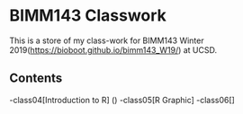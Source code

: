# BIMM143 Classwork

This is a store of my class-work for BIMM143 Winter 2019(https://bioboot.github.io/bimm143_W19/) at UCSD.

## Contents
-class04[Introduction to R] ()
-class05[R Graphic]
-class06[]
